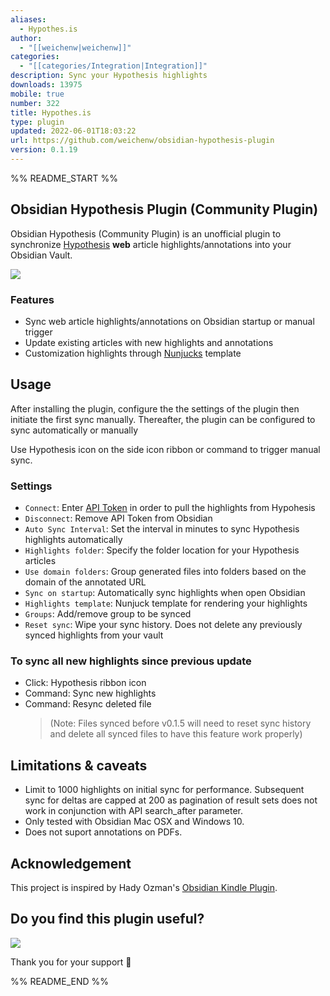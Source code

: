 ```yaml
---
aliases:
  - Hypothes.is
author:
  - "[[weichenw|weichenw]]"
categories:
  - "[[categories/Integration|Integration]]"
description: Sync your Hypothesis highlights
downloads: 13975
mobile: true
number: 322
title: Hypothes.is
type: plugin
updated: 2022-06-01T18:03:22
url: https://github.com/weichenw/obsidian-hypothesis-plugin
version: 0.1.19
---
```


%% README_START %%

## Obsidian Hypothesis Plugin (Community Plugin)

Obsidian Hypothesis (Community Plugin) is an unofficial plugin to synchronize [Hypothesis](https://hypothes.is/) **web** article highlights/annotations into your Obsidian Vault.

<a href="https://www.buymeacoffee.com/fatwombat"><img src="https://img.buymeacoffee.com/button-api/?text=Buy me a coffee&emoji=&slug=fatwombat&button_colour=BD5FFF&font_colour=ffffff&font_family=Cookie&outline_colour=000000&coffee_colour=FFDD00"></a>

### Features

- Sync web article highlights/annotations on Obsidian startup or manual trigger
- Update existing articles with new highlights and annotations
- Customization highlights through [Nunjucks](https://mozilla.github.io/nunjucks) template

## Usage

After installing the plugin, configure the the settings of the plugin then initiate the first sync manually. Thereafter, the plugin can be configured to sync automatically or manually

Use Hypothesis icon on the side icon ribbon or command to trigger manual sync.

### Settings

- `Connect`: Enter [API Token](https://hypothes.is/account/developer) in order to pull the highlights from Hypohesis
- `Disconnect`: Remove API Token from Obsidian
- `Auto Sync Interval`: Set the interval in minutes to sync Hypothesis highlights automatically
- `Highlights folder`: Specify the folder location for your Hypothesis articles
- `Use domain folders`: Group generated files into folders based on the domain of the annotated URL
- `Sync on startup`: Automatically sync highlights when open Obsidian
- `Highlights template`: Nunjuck template for rendering your highlights
- `Groups`: Add/remove group to be synced
- `Reset sync`: Wipe your sync history. Does not delete any previously synced highlights from your vault

### To sync all new highlights since previous update

- Click: Hypothesis ribbon icon
- Command: Sync new highlights
- Command: Resync deleted file
  > (Note: Files synced before v0.1.5 will need to reset sync history and delete all synced files to have this feature work properly)

## Limitations & caveats

- Limit to 1000 highlights on initial sync for performance. Subsequent sync for deltas are capped at 200 as pagination of result sets does not work in conjunction with API search_after parameter.
- Only tested with Obsidian Mac OSX and Windows 10.
- Does not suport annotations on PDFs.

## Acknowledgement

This project is inspired by Hady Ozman's [Obsidian Kindle Plugin](https://github.com/hadynz/obsidian-kindle-plugin).

## Do you find this plugin useful?

<a href="https://www.buymeacoffee.com/fatwombat"><img src="https://img.buymeacoffee.com/button-api/?text=Buy me a coffee&emoji=&slug=fatwombat&button_colour=BD5FFF&font_colour=ffffff&font_family=Cookie&outline_colour=000000&coffee_colour=FFDD00"></a>

Thank you for your support 🙏


%% README_END %%